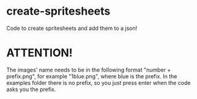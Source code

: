 # create-spritesheets
Code to create spritesheets and add them to a json!
# ATTENTION!
The images' name needs to be in the following format "number + prefix.png", for example
"1blue.png", where blue is the prefix.
In the examples folder there is no prefix, so you just press enter when the code asks you the prefix.
